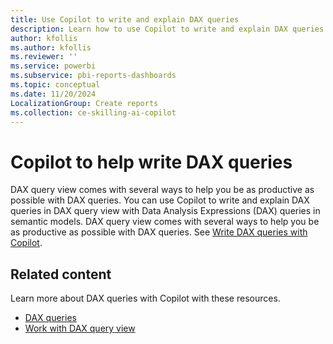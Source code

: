 ```yaml
---
title: Use Copilot to write and explain DAX queries
description: Learn how to use Copilot to write and explain DAX queries in DAX query view in Power BI Desktop.
author: kfollis
ms.author: kfollis
ms.reviewer: ''
ms.service: powerbi
ms.subservice: pbi-reports-dashboards
ms.topic: conceptual
ms.date: 11/20/2024
LocalizationGroup: Create reports
ms.collection: ce-skilling-ai-copilot
---
```


# Copilot to help write DAX queries

DAX query view comes with several ways to help you be as productive as possible with DAX queries. You can use Copilot to write and explain DAX queries in DAX query view with Data Analysis Expressions (DAX) queries in semantic models. DAX query view comes with several ways to help you be as productive as possible with DAX queries. See [Write DAX queries with Copilot](dax/dax-copilot).

## Related content

Learn more about DAX queries with Copilot with these resources.

- [DAX queries](/dax/dax-queries)  
- [Work with DAX query view](dax-query-view.md)
